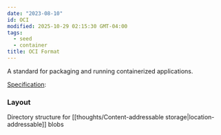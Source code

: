 ```yaml
---
date: "2023-08-10"
id: OCI
modified: 2025-10-29 02:15:30 GMT-04:00
tags:
  - seed
  - container
title: OCI Format
---
```


A standard for packaging and running containerized applications.

[Specification](https://github.com/opencontainers/image-spec):

### Layout

Directory structure for [[thoughts/Content-addressable storage|location-addressable]] blobs
